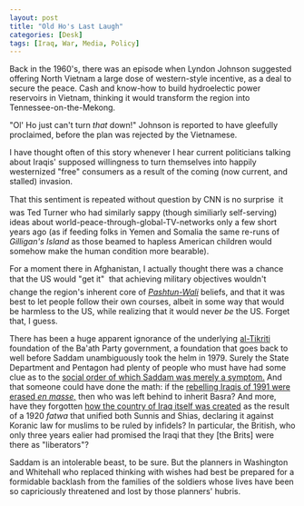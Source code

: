 ```yaml
---
layout: post
title: "Old Ho's Last Laugh"
categories: [Desk]
tags: [Iraq, War, Media, Policy]
---
```

Back in the 1960's, there was an episode when Lyndon Johnson suggested offering North Vietnam a large dose of western-style incentive, as a deal to secure the peace. Cash and know-how to build hydroelectic power reservoirs in Vietnam, thinking it would transform the region into Tennessee-on-the-Mekong.

"Ol' Ho just can't turn <i>that</i> down!" Johnson is reported to have gleefully proclaimed, before the plan was rejected by the Vietnamese.

I have thought often of this story whenever I hear current politicians talking about Iraqis' supposed willingness to turn themselves into happily westernized "free" consumers as a result of the coming (now current, and stalled) invasion. 

<!--more-->
That this sentiment is repeated without question by CNN is no surprise &#151; it was Ted Turner who had similarly sappy (though similiarly self-serving) ideas about world-peace-through-global-TV-networks only a few short years ago (as if feeding folks in Yemen and Somalia the same re-runs of <i>Gilligan's Island</i> as those beamed to hapless American children would somehow make the human condition more bearable).

For a moment there in Afghanistan, I actually thought there was a chance that the US would "get it" &#151; that achieving military objectives wouldn't change the region's inherent core of <a href="http://www.rferl.org/nca/features/2001/11/20112001095314.asp"><i>Pashtun-Wali</i></a> beliefs, and that it was best to let people follow their own courses, albeit in some way that would be harmless to the US, while realizing that it would never <i>be</i> the US. Forget that, I guess.

There has been a huge apparent ignorance of the underlying <a href="http://www.globalsecurity.org/military/world/iraq/saddam.htm">al-Tikriti</a> foundation of the Ba'ath Party government, a foundation that goes back to well before Saddam unambiguously took the helm in 1979. Surely the State Department and Pentagon had plenty of people who must have had some clue as to the <a href="http://www.theatlantic.com/issues/2002/05/bowden.htm">social order of which Saddam was merely a symptom.</a> And that someone could have done the math: if the <a href="http://www.hrw.org/reports/1992/Iraq926.htm">rebelling Iraqis of 1991 were erased <i>en masse,</i></a> then who was left behind to inherit Basra? And more, have they forgotten <a href="http://www.iraqfoundation.org/reports/spec/fjun28_00_revolt.html">how the country of Iraq itself was created</a> as the result of a 1920 <i>fatwa</i> that unified both Sunnis and Shias, declaring it against Koranic law for muslims to be ruled by infidels? In particular, the British, who only three years ealier had promised the Iraqi that they [the Brits] were there as "liberators"?

Saddam is an intolerable beast, to be sure. But the planners in Washington and Whitehall who replaced thinking with wishes had best be prepared for a formidable backlash from the families of the soldiers whose lives have been so capriciously threatened and lost by those planners' hubris.

